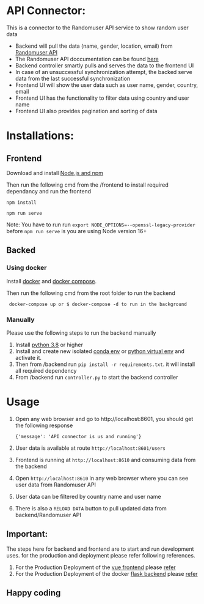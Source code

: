 # API Connector:

This is a connector to the Randomuser API service to show random user data

- Backend will pull the data (name, gender, location, email) from [Randomuser API](https://randomuser.me/api)
- The Randomuser API doccumentation can be found [here](https://randomuser.me/documentation)
- Backend controller smartly pulls and serves the data to the frontend UI
- In case of an unsuccessful synchronization attempt, the backed serve data from the last successful synchronization
- Frontend UI will show the user data such as user name, gender, country, email
- Frontend UI has the functionality to filter data using country and user name
- Frontend UI also provides pagination and sorting of data

# Installations:

## Frontend

Download and install [Node.js and npm](https://docs.npmjs.com/downloading-and-installing-node-js-and-npm)

Then run the following cmd from the /frontend to install required dependancy and run the frontend

    npm install

    npm run serve

Note: You have to run run `export NODE_OPTIONS=--openssl-legacy-provider
` before `npm run serve` is you are using Node version 16+

## Backed

### Using docker

Install [docker](https://docs.docker.com) and [docker compose](https://docs.docker.com/compose).

Then run the following cmd from the root folder to run the backend

     docker-compose up or $ docker-compose -d to run in the background

### Manually

Please use the following steps to run the backend manually

1. Install [python 3.8](https://www.python.org/downloads) or higher
2. Install and create new isolated [conda env](https://docs.conda.io/en/latest/miniconda.html) or [python virtual env](https://docs.python.org/3/tutorial/venv.html) and activate it.
3. Then from /backend run `pip install -r requirements.txt`. it will install all required dependency
4. From /backend run `controller.py` to start the backend controller

# Usage

1. Open any web browser and go to http://localhost:8601, you should get the following response

   `{'message': 'API connector is us and running'}`

2. User data is available at route `http://localhost:8601/users`
3. Frontend is running at `http://localhost:8610` and consuming data from the backend
4. Open `http://localhost:8610` in any web browser where you can see user data from Randomuser API
5. User data can be filtered by country name and user name
6. There is also a `RELOAD DATA` button to pull updated data from backend/Randomuser API

## Important:

The steps here for backend and frontend are to start and run development uses. for the production and deployment please refer following references.

1. For the Production Deployment of the [vue frontend](https://vuejs.org) please [refer](https://v2.vuejs.org/v2/guide/deployment.html?redirect=true)
2. For the Production Deployment of the docker [flask backend](https://flask.palletsprojects.com/en/2.1.x) please [refer](https://docs.docker.com/get-started/kube-deploy)

## Happy coding
